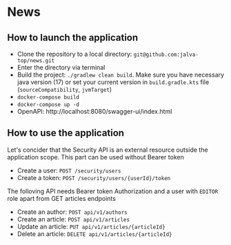 # News

## How to launch the application
- Clone the repository to a local directory: `git@github.com:jalva-top/news.git`
- Enter the directory via terminal
- Build the project: `./gradlew clean build`. 
    Make sure you have necessary java version (17) or set your current version in `build.gradle.kts` file (`sourceCompatibility`, `jvmTarget`)
- `docker-compose build`
- `docker-compose up -d`
-  OpenAPI: http://localhost:8080/swagger-ui/index.html

## How to use the application
Let's concider that the Security API is an external resource outside the application scope. This part can be used without Bearer token
- Create a user: `POST /security/users`
- Create a token: `POST /security/users/{userId}/token`

The folloving API needs Bearer token Authorization and a user with `EDITOR` role apart from GET articles endpoints
- Create an author:  `POST api/v1/authors`
- Create an article: `POST api/v1/articles`
- Update an article: `PUT api/v1/articles/{articleId}`
- Delete an article: `DELETE api/v1/articles/{articleId}`
